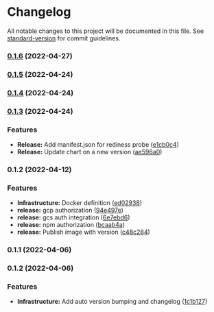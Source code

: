# Changelog

All notable changes to this project will be documented in this file. See [standard-version](https://github.com/conventional-changelog/standard-version) for commit guidelines.

### [0.1.6](https://github.com/Tripstagger-AA/tripstagger-react-client/compare/v0.1.5...v0.1.6) (2022-04-27)

### [0.1.5](https://github.com/Tripstagger-AA/tripstagger-react-client/compare/v0.1.4...v0.1.5) (2022-04-24)

### [0.1.4](https://github.com/Tripstagger-AA/tripstagger-react-client/compare/v0.1.3...v0.1.4) (2022-04-24)

### [0.1.3](https://github.com/Tripstagger-AA/tripstagger-react-client/compare/v0.1.2...v0.1.3) (2022-04-24)


### Features

* **Release:** Add manifest.json for rediness probe ([e1cb0c4](https://github.com/Tripstagger-AA/tripstagger-react-client/commit/e1cb0c475dae980f3fe94e9adf1fed9d41071b40))
* **Release:** Update chart on a new version ([ae596a0](https://github.com/Tripstagger-AA/tripstagger-react-client/commit/ae596a077a4c3dcecf5c270f9811a040a2a3fae6))

### 0.1.2 (2022-04-12)


### Features

* **Infrastructure:** Docker definition ([ed02938](https://github.com/Tripstagger-AA/tripstagger-react-client/commit/ed02938d3275f7867bef0b253c303b06221a3bd9))
* **release:** gcp authorization  ([94e497e](https://github.com/Tripstagger-AA/tripstagger-react-client/commit/94e497efbc7936cd0756f4e1976568c18e06e695))
* **release:** gcs auth integration  ([6e7ebd6](https://github.com/Tripstagger-AA/tripstagger-react-client/commit/6e7ebd6691fb43450521defc196a49138bab728e))
* **release:** npm authorization ([bcaab4a](https://github.com/Tripstagger-AA/tripstagger-react-client/commit/bcaab4a5f49527b6d43f7ebabe24a814b1dc0474))
* **release:** Publish image with version ([c48c284](https://github.com/Tripstagger-AA/tripstagger-react-client/commit/c48c28451a7154980eb4999953365b2ff4e9e6ee))

### 0.1.1 (2022-04-06)

### 0.1.2 (2022-04-06)


### Features

* **Infrastructure:** Add auto version bumping and changelog ([1c1b127](https://github.com/a-adamiak/Tripstagger.ClientMonoRepo/commit/1c1b1275129861e2240bc1732699ee9743a451ce))
